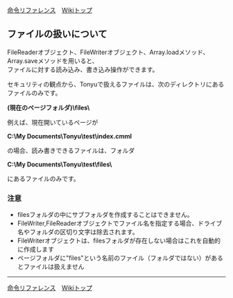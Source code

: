 
[命令リファレンス](./reference)&emsp;[Wikiトップ](./)

<title>命令リファレンス - ファイルの扱いについて</title>

## ファイルの扱いについて

FileReaderオブジェクト、FileWriterオブジェクト、Array.loadメソッド、Array.saveメソッドを用いると、  
ファイルに対する読み込み、書き込み操作ができます。

セキュリティの観点から、Tonyuで扱えるファイルは、次のディレクトリにあるファイルのみです。

<b>(現在のページフォルダ)\\files\\</b>

例えば、現在開いているページが

**C:\\My Documents\\Tonyu\\test\\index.cmml**

の場合、読み書きできるファイルは、フォルダ

<b>C:\\My Documents\\Tonyu\\test\\files\\</b>

にあるファイルのみです。

### 注意

- filesフォルダの中にサブフォルダを作成することはできません。
- FileWriter,FileReaderオブジェクトでファイル名を指定する場合、ドライブ名やフォルダの区切り文字は除去されます。
- FileWriterオブジェクトは、filesフォルダが存在しない場合はこれを自動的に作成します
- ページフォルダに"files"という名前のファイル（フォルダではない）があるとファイルは扱えません

***

[命令リファレンス](./reference)&emsp;[Wikiトップ](./)

